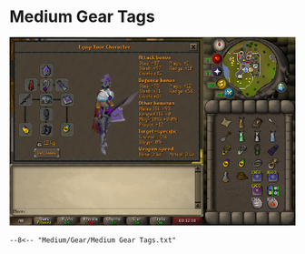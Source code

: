 # Medium Gear Tags

![Medium Gear](../images/Medium%20Gear.png)

``` title=""
--8<-- "Medium/Gear/Medium Gear Tags.txt"
```